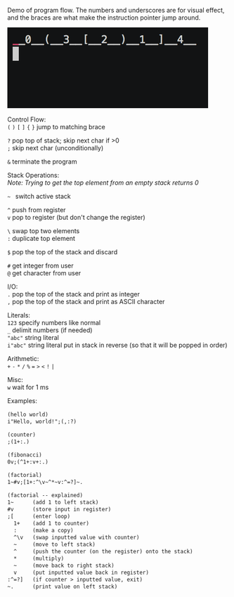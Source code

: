 Demo of program flow. The numbers and underscores are for visual effect, and the braces are what make the instruction pointer jump around.

![Demo of program flow](https://raw.githubusercontent.com/aaronduino/interlocking-braces/master/demo.gif)

Control Flow:  
`(` `)` `[` `]` `{` `}` jump to matching brace  

`?` pop top of stack; skip next char if >0  
`;` skip next char (unconditionally)  

`&` terminate the program  

Stack Operations:  
_Note: Trying to get the top element from an empty stack returns 0_  

`~ ` switch active stack  

`^` push from register  
`v` pop to register (but don't change the register)  

`\` swap top two elements  
`:` duplicate top element  

`$` pop the top of the stack and discard  

`#` get integer from user  
`@` get character from user  

I/O:  
`.` pop the top of the stack and print as integer  
`,` pop the top of the stack and print as ASCII character  

Literals:  
`123` specify numbers like normal  
`_` delimit numbers (if needed)  
`"abc"` string literal  
`i"abc"` string literal put in stack in reverse (so that it will be popped in order)  

Arithmetic:  
`+`
`-`
`*`
`/`
`%`
`=`
`>`
`<`
`!`
`|`

Misc:  
`w` wait for 1 ms  

Examples:

```
(hello world)
i"Hello, world!";(,:?)
```

```
(counter)
;(1+:.)
```

```
(fibonacci)
0v;(^1+:v+:.)
```

```
(factorial)
1~#v;[1+:^\v~^*~v:^=?]~.
```

```
(factorial -- explained)
1~      (add 1 to left stack)
#v      (store input in register)
;[      (enter loop)
  1+    (add 1 to counter)
  :     (make a copy)
  ^\v   (swap inputted value with counter)
  ~     (move to left stack)
  ^     (push the counter (on the register) onto the stack)
  *     (multiply)
  ~     (move back to right stack)
  v     (put inputted value back in register)
:^=?]   (if counter > inputted value, exit)
~.      (print value on left stack)
```
